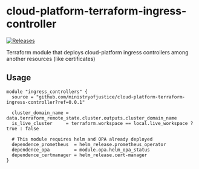 # cloud-platform-terraform-ingress-controller

[![Releases](https://img.shields.io/github/release/ministryofjustice/cloud-platform-terraform-ingress-controller/all.svg?style=flat-square)](https://github.com/ministryofjustice/cloud-platform-terraform-ingress-controller/releases)

Terraform module that deploys cloud-platform ingress controllers among another resources (like certificates)

## Usage

```hcl
module "ingress_controllers" {
  source = "github.com/ministryofjustice/cloud-platform-terraform-ingress-controller?ref=0.0.1"

  cluster_domain_name = data.terraform_remote_state.cluster.outputs.cluster_domain_name
  is_live_cluster     = terraform.workspace == local.live_workspace ? true : false

  # This module requires helm and OPA already deployed
  dependence_prometheus  = helm_release.prometheus_operator
  dependence_opa         = module.opa.helm_opa_status
  dependence_certmanager = helm_release.cert-manager
}
```

<!--- BEGIN_TF_DOCS --->

<!--- END_TF_DOCS --->

